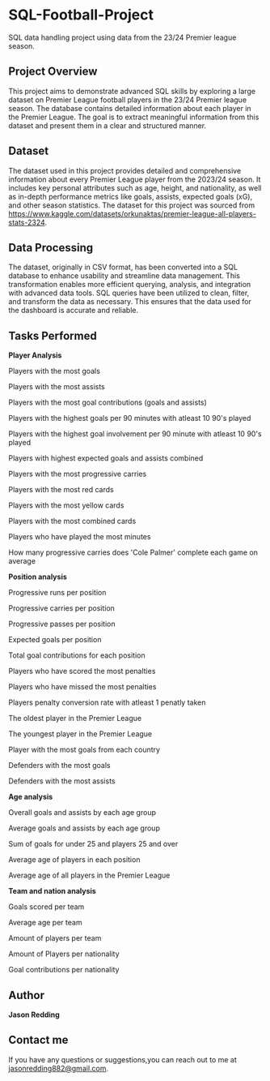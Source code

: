 # SQL-Football-Project
SQL data handling project using data from the 23/24 Premier league season.

## Project Overview
This project aims to demonstrate advanced SQL skills by exploring a large dataset on Premier League football players in the 23/24 Premier league season. The database contains detailed information about each player in the Premier League. The goal is to extract meaningful information from this dataset and present them in a clear and structured manner. 

## Dataset
The dataset used in this project provides detailed and comprehensive information about every Premier League player from the 2023/24 season. It includes key personal attributes such as age, height, and nationality, as well as in-depth performance metrics like goals, assists, expected goals (xG), and other season statistics. The dataset for this project was sourced from https://www.kaggle.com/datasets/orkunaktas/premier-league-all-players-stats-2324.

## Data Processing
The dataset, originally in CSV format, has been converted into a SQL database to enhance usability and streamline data management. This transformation enables more efficient querying, analysis, and integration with advanced data tools. SQL queries have been utilized to clean, filter, and transform the data as necessary. This ensures that the data used for the dashboard is accurate and reliable.

## Tasks Performed

**Player Analysis**

Players with the most goals

Players with the most assists 

Players with the most goal contributions (goals and assists)

Players with the highest goals per 90 minutes with atleast 10 90's played

Players with the highest goal involvement per 90 minute with atleast 10 90's played

Players with highest expected goals and assists combined

Players with the most progressive carries 

Players with the most red cards

Players with the most yellow cards

Players with the most combined cards

Players who have played the most minutes

How many progressive carries does 'Cole Palmer' complete each game on average


**Position analysis**

Progressive runs per position

Progressive carries per position

Progressive passes per position

Expected goals per position

Total goal contributions for each position

Players who have scored the most penalties 

Players who have missed the most penalties

Players penalty conversion rate with atleast 1 penatly taken

The oldest player in the Premier League

The youngest player in the Premier League
		
Player with the most goals from each country 

Defenders with the most goals

Defenders with the most assists 

**Age analysis**

Overall goals and assists by each age group

Average goals and assists by each age group

Sum of goals for under 25 and players 25 and over

Average age of players in each position

Average age of all players in the Premier League

**Team and nation analysis**

Goals scored per team

Average age per team 

Amount of players per team

Amount of Players per nationality

Goal contributions per nationality

## Author
**Jason Redding**

## Contact me
If you have any questions or suggestions,you can reach out to me at jasonredding882@gmail.com.
